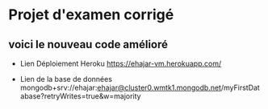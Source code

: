 # Projet d'examen corrigé

## voici le nouveau code amélioré

- Lien Déploiement Heroku
  https://ehajar-vm.herokuapp.com/

- Lien de la base de données
  mongodb+srv://ehajar:ehajar@cluster0.wmtk1.mongodb.net/myFirstDatabase?retryWrites=true&w=majority
